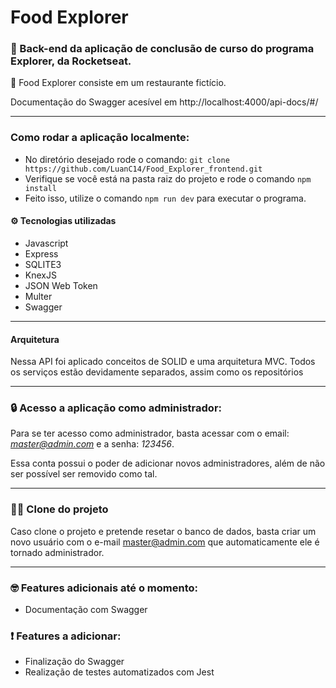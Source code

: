 
# Food Explorer

### 🚀 Back-end da aplicação de conclusão de curso do programa Explorer, da Rocketseat.

📑 Food Explorer consiste em um restaurante fictício. 

Documentação do Swagger acesível em http://localhost:4000/api-docs/#/

---

### Como rodar a aplicação localmente:
- No diretório desejado rode o comando: ``` git clone https://github.com/LuanC14/Food_Explorer_frontend.git ```
- Verifique se você está na pasta raiz do projeto e rode o comando ``` npm install ```
- Feito isso, utilize o comando ``` npm run dev ``` para executar o programa.

#### ⚙️ Tecnologias utilizadas
- Javascript
- Express
- SQLITE3
- KnexJS
- JSON Web Token
- Multer
- Swagger

---

#### Arquitetura
Nessa API foi aplicado conceitos de SOLID e uma arquitetura MVC. Todos os serviços estão devidamente separados, assim como os repositórios

---

### 🔒 Acesso a aplicação como administrador:
Para se ter acesso como administrador, basta acessar com o email: *master@admin.com* e a senha: *123456*.

Essa conta possui o poder de adicionar novos administradores, além de não ser possível ser removido como tal.

---

### 👨‍💻 Clone do projeto
Caso clone o projeto e pretende resetar o banco de dados, basta criar um novo usuário com o e-mail master@admin.com que automaticamente ele é tornado administrador.

---

### 🤓 Features adicionais até o momento:
- Documentação com Swagger

### ❗ Features a adicionar:
- Finalização do Swagger
- Realização de testes automatizados com Jest


